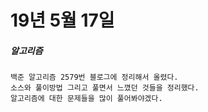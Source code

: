 # 19년 5월 17일

##### 알고리즘
    백준 알고리즘 2579번 블로그에 정리해서 올렸다.
    소스와 풀이방법 그리고 풀면서 느꼈던 것들을 정리했다.
    알고리즘에 대한 문제들을 많이 풀어봐야겠다.
